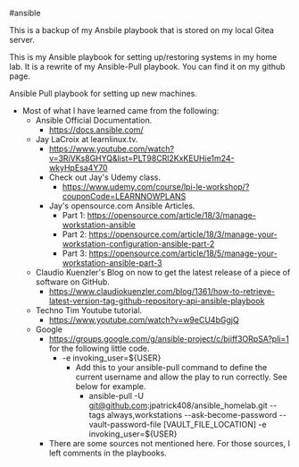 #ansible

This is a backup of my Ansbile playbook that is stored on my local Gitea server.

This is my Ansible playbook for setting up/restoring systems in my home lab.  It is a rewrite of my Ansible-Pull playbook.  You can find it on my github page.


Ansible Pull playbook for setting up new machines.

- Most of what I have learned came from the following:
    - Ansible Official Documentation.
      - https://docs.ansible.com/
    - Jay LaCroix at learnlinux.tv.
      - https://www.youtube.com/watch?v=3RiVKs8GHYQ&list=PLT98CRl2KxKEUHie1m24-wkyHpEsa4Y70
      - Check out Jay's Udemy class.
        - https://www.udemy.com/course/lpi-le-workshop/?couponCode=LEARNNOWPLANS
      - Jay's opensource.com Ansible Articles.
        - Part 1: https://opensource.com/article/18/3/manage-workstation-ansible
        - Part 2: https://opensource.com/article/18/3/manage-your-workstation-configuration-ansible-part-2
        - Part 3: https://opensource.com/article/18/5/manage-your-workstation-ansible-part-3
    - Claudio Kuenzler's Blog on now to get the latest release of a piece of software on GitHub.
      - https://www.claudiokuenzler.com/blog/1361/how-to-retrieve-latest-version-tag-github-repository-api-ansible-playbook
    - Techno Tim Youtube tutorial.
      - https://www.youtube.com/watch?v=w9eCU4bGgjQ
    - Google
      - https://groups.google.com/g/ansible-project/c/bjiff3ORpSA?pli=1 for the following little code.
        - -e invoking_user=${USER}
          - Add this to your ansible-pull command to define the current username and allow the play to run correctly.  See below for example.
            - ansible-pull -U git@github.com:jpatrick408/ansible_homelab.git --tags always,workstations --ask-become-password --vault-password-file [VAULT_FILE_LOCATION] -e invoking_user=${USER}
      - There are some sources not mentioned here.  For those sources, I left comments in the playbooks.
